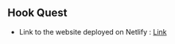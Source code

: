 ## Hook Quest

- Link to the website deployed on Netlify : [Link](https://zealous-wiles-ff47cd.netlify.app/)
